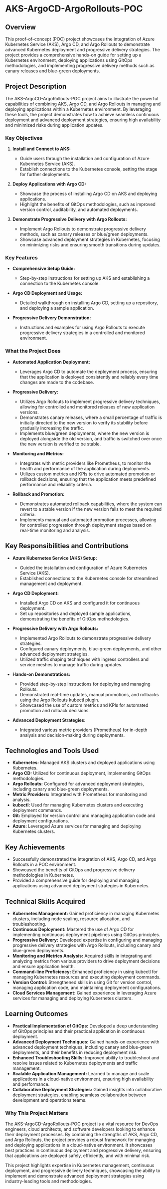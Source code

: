 # AKS-ArgoCD-ArgoRollouts-POC

## Overview

This proof-of-concept (POC) project showcases the integration of Azure Kubernetes Service (AKS), Argo CD, and Argo Rollouts to demonstrate advanced Kubernetes deployment and progressive delivery strategies. The project provides a comprehensive hands-on guide for setting up a Kubernetes environment, deploying applications using GitOps methodologies, and implementing progressive delivery methods such as canary releases and blue-green deployments.

## Project Description

The AKS-ArgoCD-ArgoRollouts-POC project aims to illustrate the powerful capabilities of combining AKS, Argo CD, and Argo Rollouts in managing and deploying applications within a Kubernetes environment. By leveraging these tools, the project demonstrates how to achieve seamless continuous deployment and advanced deployment strategies, ensuring high availability and minimized risks during application updates.

### Key Objectives

1. **Install and Connect to AKS:**
   - Guide users through the installation and configuration of Azure Kubernetes Service (AKS).
   - Establish connections to the Kubernetes console, setting the stage for further deployments.

2. **Deploy Applications with Argo CD:**
   - Showcase the process of installing Argo CD on AKS and deploying applications.
   - Highlight the benefits of GitOps methodologies, such as improved version control, auditability, and automated deployments.

3. **Demonstrate Progressive Delivery with Argo Rollouts:**
   - Implement Argo Rollouts to demonstrate progressive delivery methods, such as canary releases or blue/green deployments.
   - Showcase advanced deployment strategies in Kubernetes, focusing on minimizing risks and ensuring smooth transitions during updates.

### Key Features

- **Comprehensive Setup Guide:**
  - Step-by-step instructions for setting up AKS and establishing a connection to the Kubernetes console.

- **Argo CD Deployment and Usage:**
  - Detailed walkthrough on installing Argo CD, setting up a repository, and deploying a sample application.

- **Progressive Delivery Demonstration:**
  - Instructions and examples for using Argo Rollouts to execute progressive delivery strategies in a controlled and monitored environment.

### What the Project Does

- **Automated Application Deployment:**
  - Leverages Argo CD to automate the deployment process, ensuring that the application is deployed consistently and reliably every time changes are made to the codebase.

- **Progressive Delivery:**
  - Utilizes Argo Rollouts to implement progressive delivery techniques, allowing for controlled and monitored releases of new application versions.
  - Demonstrates canary releases, where a small percentage of traffic is initially directed to the new version to verify its stability before gradually increasing the traffic.
  - Implements blue/green deployments, where the new version is deployed alongside the old version, and traffic is switched over once the new version is verified to be stable.

- **Monitoring and Metrics:**
  - Integrates with metric providers like Prometheus, to monitor the health and performance of the application during deployments.
  - Utilizes custom metrics and KPIs to drive automated promotion or rollback decisions, ensuring that the application meets predefined performance and reliability criteria.

- **Rollback and Promotion:**
  - Demonstrates automated rollback capabilities, where the system can revert to a stable version if the new version fails to meet the required criteria.
  - Implements manual and automated promotion processes, allowing for controlled progression through deployment stages based on real-time monitoring and analysis.


## Key Responsibilities and Contributions

- **Azure Kubernetes Service (AKS) Setup:**
  - Guided the installation and configuration of Azure Kubernetes Service (AKS).
  - Established connections to the Kubernetes console for streamlined management and deployment.

- **Argo CD Deployment:**
  - Installed Argo CD on AKS and configured it for continuous deployment.
  - Set up repositories and deployed sample applications, demonstrating the benefits of GitOps methodologies.

- **Progressive Delivery with Argo Rollouts:**
  - Implemented Argo Rollouts to demonstrate progressive delivery strategies.
  - Configured canary deployments, blue-green deployments, and other advanced deployment strategies.
  - Utilized traffic shaping techniques with ingress controllers and service meshes to manage traffic during updates.

- **Hands-on Demonstrations:**
  - Provided step-by-step instructions for deploying and managing Rollouts.
  - Demonstrated real-time updates, manual promotions, and rollbacks using the Argo Rollouts kubectl plugin.
  - Showcased the use of custom metrics and KPIs for automated promotion and rollback decisions.

- **Advanced Deployment Strategies:**
  - Integrated various metric providers (Prometheus) for in-depth analysis and decision-making during deployments.

## Technologies and Tools Used

- **Kubernetes:** Managed AKS clusters and deployed applications using Kubernetes.
- **Argo CD:** Utilized for continuous deployment, implementing GitOps methodologies.
- **Argo Rollouts:** Configured for advanced deployment strategies, including canary and blue-green deployments.
- **Metric Providers:** Integrated with Prometheus for monitoring and analysis.
- **kubectl:** Used for managing Kubernetes clusters and executing deployment commands.
- **Git:** Employed for version control and managing application code and deployment configurations.
- **Azure:** Leveraged Azure services for managing and deploying Kubernetes clusters.

## Key Achievements

- Successfully demonstrated the integration of AKS, Argo CD, and Argo Rollouts in a POC environment.
- Showcased the benefits of GitOps and progressive delivery methodologies in Kubernetes.
- Provided a comprehensive guide for deploying and managing applications using advanced deployment strategies in Kubernetes.

## Technical Skills Acquired

- **Kubernetes Management:** Gained proficiency in managing Kubernetes clusters, including node scaling, resource allocation, and troubleshooting.
- **Continuous Deployment:** Mastered the use of Argo CD for implementing continuous deployment pipelines using GitOps principles.
- **Progressive Delivery:** Developed expertise in configuring and managing progressive delivery strategies with Argo Rollouts, including canary and blue-green deployments.
- **Monitoring and Metrics Analysis:** Acquired skills in integrating and analyzing metrics from various providers to drive deployment decisions and ensure application health.
- **Command-line Proficiency:** Enhanced proficiency in using kubectl for managing Kubernetes resources and executing deployment commands.
- **Version Control:** Strengthened skills in using Git for version control, managing application code, and maintaining deployment configurations.
- **Cloud Services Management:** Gained experience in leveraging Azure services for managing and deploying Kubernetes clusters.

## Learning Outcomes

- **Practical Implementation of GitOps:** Developed a deep understanding of GitOps principles and their practical application in continuous deployment.
- **Advanced Deployment Techniques:** Gained hands-on experience with advanced deployment techniques, including canary and blue-green deployments, and their benefits in reducing deployment risk.
- **Enhanced Troubleshooting Skills:** Improved ability to troubleshoot and resolve issues related to Kubernetes deployments and traffic management.
- **Scalable Application Management:** Learned to manage and scale applications in a cloud-native environment, ensuring high availability and performance.
- **Collaborative Deployment Strategies:** Gained insights into collaborative deployment strategies, enabling seamless collaboration between development and operations teams.

### Why This Project Matters

The AKS-ArgoCD-ArgoRollouts-POC project is a vital resource for DevOps engineers, cloud architects, and software developers looking to enhance their deployment processes. By combining the strengths of AKS, Argo CD, and Argo Rollouts, the project provides a robust framework for managing and deploying applications in a cloud-native environment. It showcases best practices in continuous deployment and progressive delivery, ensuring that applications are deployed safely, efficiently, and with minimal risk.

This project highlights expertise in Kubernetes management, continuous deployment, and progressive delivery techniques, showcasing the ability to implement and demonstrate advanced deployment strategies using industry-leading tools and methodologies.

